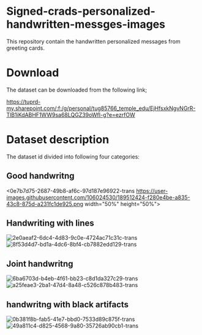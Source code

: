 # Signed-crads-personalized-handwritten-messges-images

This repository contain the handwritten personalized messages from greeting cards.

# Download
The dataset can be downloaded from the following link;

https://tuprd-my.sharepoint.com/:f:/g/personal/tug85766_temple_edu/EjHfsxkNgvNGrR-TlB1iKdABHF1WW9sa68LQGZ39oWfI-g?e=ezrfOW


# Dataset description
The dataset id divided into following four categories:
## Good handwritng
<0e7b7d75-2687-49b8-af6c-97d187e96922-trans https://user-images.githubusercontent.com/106024530/189512424-f280e4be-a835-43c8-875d-a231fc1de925.png width="50%" height="50%">

## Handwriting with lines
![2e0aeaf2-6dc4-4d83-9c0e-4724ac71c31c-trans](https://user-images.githubusercontent.com/106024530/189512427-847d0723-c097-446e-84d5-40a45c4adc67.png)
![8f53d4d7-bd1a-4dc6-8bf4-cb7882edd129-trans](https://user-images.githubusercontent.com/106024530/189512431-4a4832d5-50e7-490e-9108-301ff3380f11.png)

## Joint handwritng
![6ba6703d-b4eb-4f61-bb23-c8d1da327c29-trans](https://user-images.githubusercontent.com/106024530/189512432-f8d11e93-f499-49e8-858d-65776771611f.png)
![a25feae3-2ba1-47d4-8a48-c526c878b483-trans](https://user-images.githubusercontent.com/106024530/189512434-6003cc49-00e1-42e4-b6f3-a2b5115b9816.png)

## handwritng with black artifacts

![0b381f8b-fab5-41e7-bbd0-7533d89c875f-trans](https://user-images.githubusercontent.com/106024530/189512438-3e213a72-3b93-4f50-8a4e-c53c0e494128.png)
![49a811c4-d825-4568-9a80-35726ab90cb1-trans](https://user-images.githubusercontent.com/106024530/189512441-947099ca-f397-4906-807b-c454165275c5.png)
